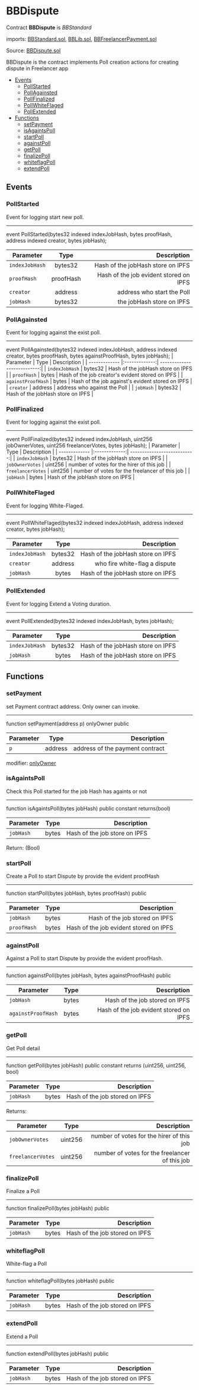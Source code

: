 # BBDispute

Contract **BBDispute** is *BBStandard* 

imports: [BBStandard.sol](../../src/contracts/BBStandard.sol), [BBLib.sol](../../src/contracts/BBLib.sol), [BBFreelancerPayment.sol](../../src/contracts/BBFreelancerPayment.sol)

Source: [BBDispute.sol](../../src/contracts/BBDispute.sol)

BBDispute is the contract implements Poll creation actions for creating dispute in Freelancer app

  * [Events](#events)
     * [PollStarted](#pollstarted)
     * [PollAgainsted](#pollagainsted)
     * [PollFinalized](#pollfinalized)
     * [PollWhiteFlaged](#pollwhiteflaged)
     * [PollExtended](#pollextended)
  * [Functions](#functions)
     * [setPayment](#setpayment)
     * [isAgaintsPoll](#isagaintspoll)
     * [startPoll](#startpoll)
     * [againstPoll](#againstpoll)
     * [getPoll](#getpoll)
     * [finalizePoll](#finalizepoll)
     * [whiteflagPoll](#whiteflagpoll)
     * [extendPoll](#extendpoll)


## Events
  

### PollStarted
Event for logging start new poll.

---
event PollStarted(bytes32 indexed indexJobHash, bytes proofHash, address indexed creator, bytes jobHash);

| Parameter     | Type          | Description                 |
| ------------- |:-------------:| ---------------------------:|
| `indexJobHash`       | bytes32       |  Hash of the jobHash store on IPFS  |
| `proofHash`     | proofHash   |  Hash of the job evident stored on IPFS |
| `creator`       | address       |  address who start the Poll  |
| `jobHash`       | bytes32       |  the jobHash store on IPFS  |


### PollAgainsted
Event for logging against the exist poll.

---
event PollAgainsted(bytes32 indexed indexJobHash, address indexed creator,  bytes proofHash,  bytes againstProofHash, bytes jobHash);
| Parameter     | Type          | Description                 |
| ------------- |:-------------:| ---------------------------:|
| `indexJobHash`       | bytes32       |  Hash of the jobHash store on IPFS  |
| `proofHash`     | bytes  |  Hash of the job creator's evident stored on IPFS |
| `againstProofHash`     | bytes  |  Hash of the job against's evident stored on IPFS |
| `creator`       | address       |  address who against the Poll  |
| `jobHash`       | bytes32       |  Hash of the jobHash store on IPFS  |



### PollFinalized
Event for logging against the exist poll.

---
event PollFinalized(bytes32 indexed indexJobHash, uint256 jobOwnerVotes, uint256 freelancerVotes, bytes jobHash);
| Parameter     | Type          | Description                 |
| ------------- |:-------------:| ---------------------------:|
| `indexJobHash`       | bytes32       |  Hash of the jobHash store on IPFS  |
| `jobOwnerVotes`       | uint256       |  number of votes for the hirer of this job  |
| `freelancerVotes`       | uint256       |  number of votes for the freelancer of this job  |
| `jobHash`       | bytes       |  Hash of the jobHash store on IPFS  |

### PollWhiteFlaged
Event for logging White-Flaged.

---
event PollWhiteFlaged(bytes32 indexed indexJobHash, address indexed creator, bytes jobHash);

| Parameter     | Type          | Description                 |
| ------------- |:-------------:| ---------------------------:|
| `indexJobHash`       | bytes32       |  Hash of the jobHash store on IPFS  |
| `creator`       | address       |  who fire white-flag a dispute  |
| `jobHash`       | bytes      |  Hash of the jobHash store on IPFS  |



### PollExtended
Event for logging Extend a Voting duration.

---
  event PollExtended(bytes32 indexed indexJobHash, bytes jobHash);


| Parameter     | Type          | Description                 |
| ------------- |:-------------:| ---------------------------:|
| `indexJobHash`       | bytes32       |  Hash of the jobHash store on IPFS  |
| `jobHash`       | bytes       |  Hash of the jobHash store on IPFS  |



## Functions

### setPayment
set Payment contract address. Only owner can invoke.

---
 function setPayment(address p) onlyOwner public

| Parameter     | Type          | Description                 |
| ------------- |:-------------:| ---------------------------:|
| `p`       | address       | address of the payment contract |

modifier: [onlyOwner](../../src/contracts/zeppelin/ownership/Ownable.sol#L31-L35)


### isAgaintsPoll
Check this Poll started for the job Hash has againts or not

---
function isAgaintsPoll(bytes jobHash) public constant returns(bool)

| Parameter     | Type          | Description                 |
| ------------- |:-------------:| ---------------------------:|
| `jobHash`       | bytes       |  Hash of the job store on IPFS  |

Return: (Bool)

### startPoll
Create a Poll to start Dispute by provide the evident proofHash

---
function startPoll(bytes jobHash, bytes proofHash) public 

| Parameter     | Type          | Description                 |
| ------------- |:-------------:| ---------------------------:|
| `jobHash`       | bytes       |  Hash of the job stored on IPFS  |
| `proofHash`       | bytes       |  Hash of the job evident stored on IPFS  |

### againstPoll
Against a Poll to start Dispute by provide the evident proofHash. 

---
function againstPoll(bytes jobHash, bytes againstProofHash) public 

| Parameter     | Type          | Description                 |
| ------------- |:-------------:| ---------------------------:|
| `jobHash`       | bytes       |  Hash of the job stored on IPFS  |
| `againstProofHash`       | bytes       |  Hash of the job evident stored on IPFS  |

### getPoll
Get Poll detail

---
function getPoll(bytes jobHash) public constant returns (uint256, uint256, bool)

| Parameter     | Type          | Description                 |
| ------------- |:-------------:| ---------------------------:|
| `jobHash`       | bytes       |  Hash of the job stored on IPFS  |

Returns:

| Parameter     | Type          | Description                 |
| ------------- |:-------------:| ---------------------------:|
| `jobOwnerVotes`       | uint256       |  number of votes for the hirer of this job  |
| `freelancerVotes`       | uint256       |  number of votes for the freelancer of this job  |


### finalizePoll
Finalize a Poll

---
function finalizePoll(bytes jobHash) public

| Parameter     | Type          | Description                 |
| ------------- |:-------------:| ---------------------------:|
| `jobHash`       | bytes       |  Hash of the job stored on IPFS  |


### whiteflagPoll
White-flag a Poll

---
function whiteflagPoll(bytes jobHash) public

| Parameter     | Type          | Description                 |
| ------------- |:-------------:| ---------------------------:|
| `jobHash`       | bytes       |  Hash of the job stored on IPFS  |


### extendPoll
Extend a Poll

---
function extendPoll(bytes jobHash) public

| Parameter     | Type          | Description                 |
| ------------- |:-------------:| ---------------------------:|
| `jobHash`       | bytes       |  Hash of the job stored on IPFS  |



